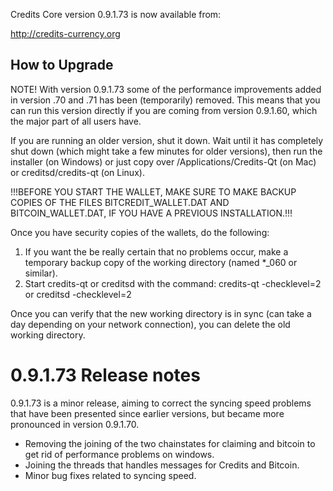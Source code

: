Credits Core version 0.9.1.73 is now available from:

  http://credits-currency.org

How to Upgrade
--------------

NOTE! With version 0.9.1.73 some of the performance improvements added in version .70 and .71 
has been (temporarily) removed. This means that you can run this version directly if you are coming
from version 0.9.1.60, which the major part of all users have.

If you are running an older version, shut it down. Wait until it has completely
shut down (which might take a few minutes for older versions), then run the
installer (on Windows) or just copy over /Applications/Credits-Qt (on Mac) or
creditsd/credits-qt (on Linux).

!!!BEFORE YOU START THE WALLET, MAKE SURE TO MAKE BACKUP COPIES OF THE FILES BITCREDIT_WALLET.DAT
AND BITCOIN_WALLET.DAT, IF YOU HAVE A PREVIOUS INSTALLATION.!!!

Once you have security copies of the wallets, do the following:
1. If you want the be really certain that no problems occur, 
   make a temporary backup copy of the working directory (named *_060 or similar). 
2. Start credits-qt or creditsd with the command:
    credits-qt -checklevel=2
    or
    creditsd -checklevel=2
    
Once you can verify that the new working directory is in sync (can take a day depending on your network
connection), you can delete the old working directory.

0.9.1.73 Release notes
=======================

0.9.1.73 is a minor release, aiming to correct the syncing speed problems that have been presented
since earlier versions, but became more pronounced in version 0.9.1.70.
- Removing the joining of the two chainstates for claiming and bitcoin 
  to get rid of performance problems on windows.
- Joining the threads that handles messages for Credits
  and Bitcoin.
- Minor bug fixes related to syncing speed.
